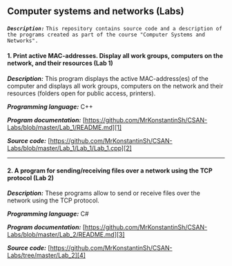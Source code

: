 ﻿## Computer systems and networks (Labs)

***`Description:`***
`This repository contains source code and a description of the programs created as part of the course "Computer Systems and Networks".`

#### 1. Print active MAC-addresses. Display all work groups, computers on the network, and their resources (Lab 1)
***Description:***
This program displays the active MAC-address(es) of the computer and displays all work groups, computers on the network and their resources (folders open for public access, printers).

***Programming language:*** С++

***Program documentation:*** [https://github.com/MrKonstantinSh/CSAN-Labs/blob/master/Lab_1/README.md][1]

***Source code:*** [https://github.com/MrKonstantinSh/CSAN-Labs/blob/master/Lab_1/Lab_1/Lab_1.cpp][2]

---

#### 2. A program for sending/receiving files over a network using the TCP protocol (Lab 2)

***Description:***
These programs allow to send or receive files over the network using the TCP protocol.

***Programming language:*** С#

***Program documentation:*** [https://github.com/MrKonstantinSh/CSAN-Labs/blob/master/Lab_2/README.md][3]

***Source code:*** [https://github.com/MrKonstantinSh/CSAN-Labs/tree/master/Lab_2][4]

[1]: https://github.com/MrKonstantinSh/CSAN-Labs/blob/master/Lab_1/README.md
[2]: https://github.com/MrKonstantinSh/CSAN-Labs/blob/master/Lab_1/Lab_1/Lab_1.cpp
[3]: https://github.com/MrKonstantinSh/CSAN-Labs/blob/master/Lab_2/README.md
[4]: https://github.com/MrKonstantinSh/CSAN-Labs/tree/master/Lab_2

